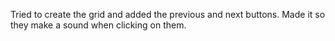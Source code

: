 Tried to create the grid and added the previous and next buttons. Made it so they make a sound when clicking on them.